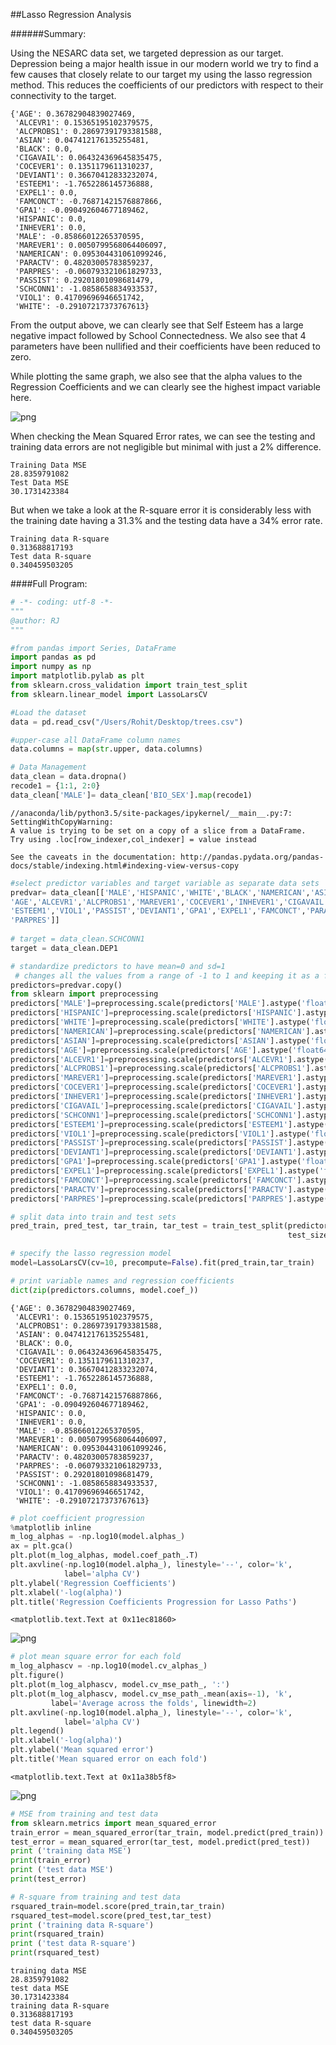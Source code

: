 ##Lasso Regression Analysis

######Summary:

Using the NESARC data set, we targeted depression as our target. Depression being a major health issue in our modern world we try to find a few causes that closely relate to our target my using the lasso regression method. This reduces the coefficients of our predictors with respect to their connectivity to the target. 



    {'AGE': 0.36782904839027469,
     'ALCEVR1': 0.15365195102379575,
     'ALCPROBS1': 0.28697391793381588,
     'ASIAN': 0.047412176135255481,
     'BLACK': 0.0,
     'CIGAVAIL': 0.064324369645835475,
     'COCEVER1': 0.1351179611310237,
     'DEVIANT1': 0.36670412833232074,
     'ESTEEM1': -1.7652286145736888,
     'EXPEL1': 0.0,
     'FAMCONCT': -0.76871421576887866,
     'GPA1': -0.090492604677189462,
     'HISPANIC': 0.0,
     'INHEVER1': 0.0,
     'MALE': -0.85866012265370595,
     'MAREVER1': 0.0050799568064406097,
     'NAMERICAN': 0.095304431061099246,
     'PARACTV': 0.48203005783859237,
     'PARPRES': -0.060793321061829733,
     'PASSIST': 0.29201801098681479,
     'SCHCONN1': -1.0858658834933537,
     'VIOL1': 0.41709696946651742,
     'WHITE': -0.29107217373767613}


From the output above, we can clearly see that Self Esteem has a large negative impact followed by School Connectedness.
We also see that 4 parameters have been nullified and their coefficients have been reduced to zero.

While plotting the same graph, we also see that the alpha values to the Regression Coefficients and we can clearly see the highest impact variable here.


![png](output_8_1.png)

When checking the Mean Squared Error rates, we can see the testing and training data errors are not negligible but minimal with just a 2% difference. 

    Training Data MSE
    28.8359791082
    Test Data MSE
    30.1731423384
    
But when we take a look at the R-square error it is considerably less with the training date having a 31.3% and the testing data have a 34% error rate.


    Training data R-square
    0.313688817193
    Test data R-square
    0.340459503205
    
####Full Program:

```python
# -*- coding: utf-8 -*-
"""
@author: RJ
"""

#from pandas import Series, DataFrame
import pandas as pd
import numpy as np
import matplotlib.pylab as plt
from sklearn.cross_validation import train_test_split
from sklearn.linear_model import LassoLarsCV
```


```python
#Load the dataset
data = pd.read_csv("/Users/Rohit/Desktop/trees.csv")
```


```python
#upper-case all DataFrame column names
data.columns = map(str.upper, data.columns)

# Data Management
data_clean = data.dropna()
recode1 = {1:1, 2:0}
data_clean['MALE']= data_clean['BIO_SEX'].map(recode1)
```

    //anaconda/lib/python3.5/site-packages/ipykernel/__main__.py:7: SettingWithCopyWarning: 
    A value is trying to be set on a copy of a slice from a DataFrame.
    Try using .loc[row_indexer,col_indexer] = value instead
    
    See the caveats in the documentation: http://pandas.pydata.org/pandas-docs/stable/indexing.html#indexing-view-versus-copy



```python
#select predictor variables and target variable as separate data sets  
predvar= data_clean[['MALE','HISPANIC','WHITE','BLACK','NAMERICAN','ASIAN',
'AGE','ALCEVR1','ALCPROBS1','MAREVER1','COCEVER1','INHEVER1','CIGAVAIL','SCHCONN1',
'ESTEEM1','VIOL1','PASSIST','DEVIANT1','GPA1','EXPEL1','FAMCONCT','PARACTV',
'PARPRES']]
 
# target = data_clean.SCHCONN1
target = data_clean.DEP1
```


```python
# standardize predictors to have mean=0 and sd=1
 # changes all the values from a range of -1 to 1 and keeping it as a float.
predictors=predvar.copy()
from sklearn import preprocessing
predictors['MALE']=preprocessing.scale(predictors['MALE'].astype('float64'))
predictors['HISPANIC']=preprocessing.scale(predictors['HISPANIC'].astype('float64'))
predictors['WHITE']=preprocessing.scale(predictors['WHITE'].astype('float64'))
predictors['NAMERICAN']=preprocessing.scale(predictors['NAMERICAN'].astype('float64'))
predictors['ASIAN']=preprocessing.scale(predictors['ASIAN'].astype('float64'))
predictors['AGE']=preprocessing.scale(predictors['AGE'].astype('float64'))
predictors['ALCEVR1']=preprocessing.scale(predictors['ALCEVR1'].astype('float64'))
predictors['ALCPROBS1']=preprocessing.scale(predictors['ALCPROBS1'].astype('float64'))
predictors['MAREVER1']=preprocessing.scale(predictors['MAREVER1'].astype('float64'))
predictors['COCEVER1']=preprocessing.scale(predictors['COCEVER1'].astype('float64'))
predictors['INHEVER1']=preprocessing.scale(predictors['INHEVER1'].astype('float64'))
predictors['CIGAVAIL']=preprocessing.scale(predictors['CIGAVAIL'].astype('float64'))
predictors['SCHCONN1']=preprocessing.scale(predictors['SCHCONN1'].astype('float64'))
predictors['ESTEEM1']=preprocessing.scale(predictors['ESTEEM1'].astype('float64'))
predictors['VIOL1']=preprocessing.scale(predictors['VIOL1'].astype('float64'))
predictors['PASSIST']=preprocessing.scale(predictors['PASSIST'].astype('float64'))
predictors['DEVIANT1']=preprocessing.scale(predictors['DEVIANT1'].astype('float64'))
predictors['GPA1']=preprocessing.scale(predictors['GPA1'].astype('float64'))
predictors['EXPEL1']=preprocessing.scale(predictors['EXPEL1'].astype('float64'))
predictors['FAMCONCT']=preprocessing.scale(predictors['FAMCONCT'].astype('float64'))
predictors['PARACTV']=preprocessing.scale(predictors['PARACTV'].astype('float64'))
predictors['PARPRES']=preprocessing.scale(predictors['PARPRES'].astype('float64'))
```


```python
# split data into train and test sets
pred_train, pred_test, tar_train, tar_test = train_test_split(predictors, target, 
                                                              test_size=.3, random_state=123)
```


```python
# specify the lasso regression model
model=LassoLarsCV(cv=10, precompute=False).fit(pred_train,tar_train)
```


```python
# print variable names and regression coefficients
dict(zip(predictors.columns, model.coef_))
```




    {'AGE': 0.36782904839027469,
     'ALCEVR1': 0.15365195102379575,
     'ALCPROBS1': 0.28697391793381588,
     'ASIAN': 0.047412176135255481,
     'BLACK': 0.0,
     'CIGAVAIL': 0.064324369645835475,
     'COCEVER1': 0.1351179611310237,
     'DEVIANT1': 0.36670412833232074,
     'ESTEEM1': -1.7652286145736888,
     'EXPEL1': 0.0,
     'FAMCONCT': -0.76871421576887866,
     'GPA1': -0.090492604677189462,
     'HISPANIC': 0.0,
     'INHEVER1': 0.0,
     'MALE': -0.85866012265370595,
     'MAREVER1': 0.0050799568064406097,
     'NAMERICAN': 0.095304431061099246,
     'PARACTV': 0.48203005783859237,
     'PARPRES': -0.060793321061829733,
     'PASSIST': 0.29201801098681479,
     'SCHCONN1': -1.0858658834933537,
     'VIOL1': 0.41709696946651742,
     'WHITE': -0.29107217373767613}




```python
# plot coefficient progression
%matplotlib inline
m_log_alphas = -np.log10(model.alphas_)
ax = plt.gca()
plt.plot(m_log_alphas, model.coef_path_.T)
plt.axvline(-np.log10(model.alpha_), linestyle='--', color='k',
            label='alpha CV')
plt.ylabel('Regression Coefficients')
plt.xlabel('-log(alpha)')
plt.title('Regression Coefficients Progression for Lasso Paths')
```




    <matplotlib.text.Text at 0x11ec81860>




![png](output_8_1.png)



```python
# plot mean square error for each fold
m_log_alphascv = -np.log10(model.cv_alphas_)
plt.figure()
plt.plot(m_log_alphascv, model.cv_mse_path_, ':')
plt.plot(m_log_alphascv, model.cv_mse_path_.mean(axis=-1), 'k',
         label='Average across the folds', linewidth=2)
plt.axvline(-np.log10(model.alpha_), linestyle='--', color='k',
            label='alpha CV')
plt.legend()
plt.xlabel('-log(alpha)')
plt.ylabel('Mean squared error')
plt.title('Mean squared error on each fold')
```




    <matplotlib.text.Text at 0x11a38b5f8>




![png](output_9_1.png)



```python
# MSE from training and test data
from sklearn.metrics import mean_squared_error
train_error = mean_squared_error(tar_train, model.predict(pred_train))
test_error = mean_squared_error(tar_test, model.predict(pred_test))
print ('training data MSE')
print(train_error)
print ('test data MSE')
print(test_error)

# R-square from training and test data
rsquared_train=model.score(pred_train,tar_train)
rsquared_test=model.score(pred_test,tar_test)
print ('training data R-square')
print(rsquared_train)
print ('test data R-square')
print(rsquared_test)
```

    training data MSE
    28.8359791082
    test data MSE
    30.1731423384
    training data R-square
    0.313688817193
    test data R-square
    0.340459503205



```python

```
